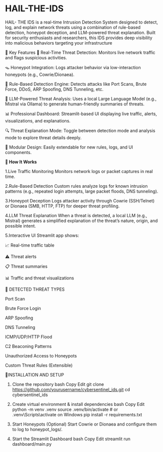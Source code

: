 # HAIL-THE-IDS
HAIL- THE IDS is a real-time Intrusion Detection System designed to detect, log, and explain network threats using a combination of rule-based detection, honeypot deception, and LLM-powered threat explanation. Built for security enthusiasts and researchers, this IDS provides deep visibility into malicious behaviors targeting your infrastructure


🧠 Key Features
📡 Real-Time Threat Detection: Monitors live network traffic and flags suspicious activities.

🪤 Honeypot Integration: Logs attacker behavior via low-interaction honeypots (e.g., Cowrie/Dionaea).

🧾 Rule-Based Detection Engine: Detects attacks like Port Scans, Brute Force, DDoS, ARP Spoofing, DNS Tunneling, etc.

🤖 LLM-Powered Threat Analysis: Uses a local Large Language Model (e.g., Mistral via Ollama) to generate human-friendly summaries of threats.

📊 Professional Dashboard: Streamlit-based UI displaying live traffic, alerts, visualizations, and explanations.

🔍 Threat Explanation Mode: Toggle between detection mode and analysis mode to explore threat details deeply.

📁 Modular Design: Easily extendable for new rules, logs, and UI components.


**🚀 How It Works**

1.Live Traffic Monitoring
Monitors network logs or packet captures in real time.

2.Rule-Based Detection
Custom rules analyze logs for known intrusion patterns (e.g., repeated login attempts, large packet floods, DNS tunneling).

3.Honeypot Deception
Logs attacker activity through Cowrie (SSH/Telnet) or Dionaea (SMB, HTTP, FTP) for deeper threat profiling.

4.LLM Threat Explanation
When a threat is detected, a local LLM (e.g., Mistral) generates a simplified explanation of the threat’s nature, origin, and possible intent.

5.Interactive UI
Streamlit app shows:

📈 Real-time traffic table

⚠️ Threat alerts

📋 Threat summaries

📊 Traffic and threat visualizations



🧪 DETECTED THREAT TYPES

Port Scan

Brute Force Login

ARP Spoofing

DNS Tunneling

ICMP/UDP/HTTP Flood

C2 Beaconing Patterns

Unauthorized Access to Honeypots

Custom Threat Rules (Extensible)


🔧INSTALLATION AND SETUP
1. Clone the repository
bash
Copy
Edit
git clone https://github.com/yourusername/cybersentinel_ids.git
cd cybersentinel_ids

3. Create virtual environment & install dependencies
bash
Copy
Edit
python -m venv .venv
source .venv/bin/activate  # or .venv\Scripts\activate on Windows
pip install -r requirements.txt

5. Start Honeypots (Optional)
Start Cowrie or Dionaea and configure them to log to honeypot_logs/.

6. Start the Streamlit Dashboard
bash
Copy
Edit
streamlit run dashboard/main.py
